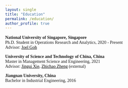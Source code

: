 ```yaml
---
layout: single
title: "Education"
permalink: /education/
author_profile: true
---
```

<br>
<body style="font-family: Serif;">

<p style="margin-top: -1em;">
	<b>National University of Singapore, Singapore</b><br>
	Ph.D. Student in Operations Research and Analytics, 2020 - Present<br>
	Advisor: <a href="https://www.joelgoh.net/" target="_blank" style="color: black">Joel Goh</a>  
</p>
       
<p>
	<b>University of Science and Technology of China, China</b><br>
	Master in Management Science and Engineering, 2021  <br>
	Advisor: <a href="https://www.wi.tum.de/tum-campus-heilbronn/center-for-digital-transformation/prof-dr-xie/" target="_blank" style="color: black">Jingui Xie</a>,  <a href="https://sites.google.com/site/zhengzhichao1985/home" target="_blank" style="color: black">Zhichao Zheng</a> (external)  
</p>      
   
<p>
	<b>Jiangnan University, China</b><br>
	Bachelor in Industrial Engineering, 2016
</p>

</body>